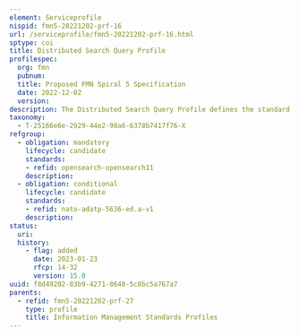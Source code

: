 ```yaml
---
element: Serviceprofile
nispid: fmn5-20221202-prf-16
url: /serviceprofile/fmn5-20221202-prf-16.html
sptype: coi
title: Distributed Search Query Profile
profilespec:
  org: fmn
  pubnum: 
  title: Proposed FMN Spiral 5 Specification
  date: 2022-12-02
  version: 
description: The Distributed Search Query Profile defines the standard interface for sending a search query to a search service.
taxonomy:
  - T-25166e6e-2929-44e2-90a6-6378b7417f76-X
refgroup:
  - obligation: mandatory
    lifecycle: candidate
    standards: 
    - refid: opensearch-opensearch11
    description: 
  - obligation: conditional
    lifecycle: candidate
    standards: 
    - refid: nato-adatp-5636-ed.a-v1
    description: 
status:
  uri: 
  history: 
    - flag: added
      date: 2023-01-23
      rfcp: 14-32
      version: 15.0
uuid: f8d49202-83b9-4271-8640-5c8bc5a767a7
parents:
  - refid: fmn5-20221202-prf-27
    type: profile
    title: Information Management Standards Profiles
---
```

